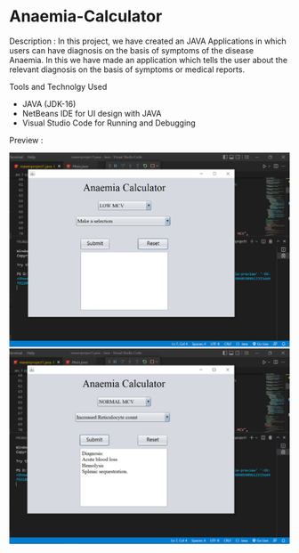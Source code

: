 # Anaemia-Calculator

Description : In this project, we have created an JAVA Applications in which users can have diagnosis on the basis of symptoms of the disease Anaemia. In this we have made an application which tells the user about the relevant diagnosis on the basis of symptoms or medical reports.

Tools and Technolgy Used

* JAVA (JDK-16)
* NetBeans IDE for UI design with JAVA
* Visual Studio Code for Running and Debugging

Preview : 

![1658587140937](image/README/1658587140937.png)
![1658587188000](image/README/1658587188000.png)
